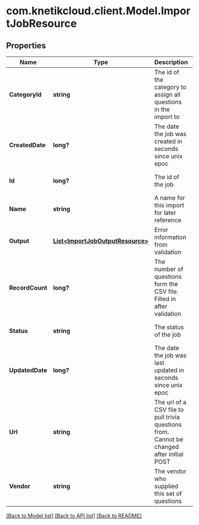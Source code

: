 # com.knetikcloud.client.Model.ImportJobResource
## Properties

Name | Type | Description | Notes
------------ | ------------- | ------------- | -------------
**CategoryId** | **string** | The id of the category to assign all questions in the import to | [default to null]
**CreatedDate** | **long?** | The date the job was created in seconds since unix epoc | [optional] [default to null]
**Id** | **long?** | The id of the job | [optional] [default to null]
**Name** | **string** | A name for this import for later reference | [default to null]
**Output** | [**List&lt;ImportJobOutputResource&gt;**](ImportJobOutputResource.md) | Error information from validation | [optional] [default to null]
**RecordCount** | **long?** | The number of questions form the CSV file. Filled in after validation | [optional] [default to null]
**Status** | **string** | The status of the job | [optional] [default to null]
**UpdatedDate** | **long?** | The date the job was last updated in seconds since unix epoc | [optional] [default to null]
**Url** | **string** | The url of a CSV file to pull trivia questions from. Cannot be changed after initial POST | [default to null]
**Vendor** | **string** | The vendor who supplied this set of questions | [default to null]

[[Back to Model list]](../README.md#documentation-for-models) [[Back to API list]](../README.md#documentation-for-api-endpoints) [[Back to README]](../README.md)

